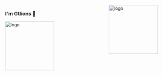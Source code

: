 <img src="https://github-readme-stats.vercel.app/api?username=gtlions&show_icons=true" alt="logo" height="160" align="right" style="margin: 5px; margin-bottom: 20px;" />

### I'm Gtlions 👋

<!--
**gtlions/gtlions** is a ✨ _special_ ✨ repository because its `README.md` (this file) appears on your GitHub profile.

Here are some ideas to get you started:

- 🔭 I’m currently working on ...
- 🌱 I’m currently learning ...
- 👯 I’m looking to collaborate on ...
- 🤔 I’m looking for help with ...
- 💬 Ask me about ...
- 📫 How to reach me: ...
- 😄 Pronouns: ...
- ⚡ Fun fact: ...
-->

<img src="https://github-profile-trophy.vercel.app/?username=gtlions&theme=flat&column=7" alt="logo" height="160" align="center" style="margin: auto; margin-bottom: 20px;" />
